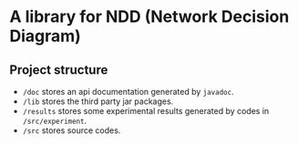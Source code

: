 # A library for NDD (Network Decision Diagram)

## Project structure
- `/doc` stores an api documentation generated by `javadoc`.
- `/lib` stores the third party jar packages.
- `/results` stores some experimental results generated by codes in `/src/experiment`.
- `/src` stores source codes.